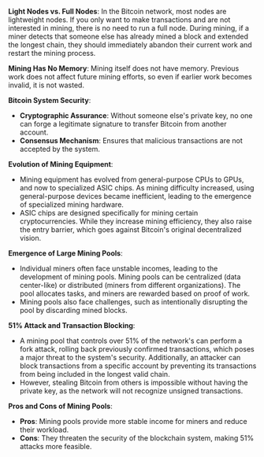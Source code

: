**Light Nodes vs. Full Nodes**: In the Bitcoin network, most nodes are lightweight nodes. If you only want to make transactions and are not interested in mining, there is no need to run a full node. During mining, if a miner detects that someone else has already mined a block and extended the longest chain, they should immediately abandon their current work and restart the mining process.

**Mining Has No Memory**: Mining itself does not have memory. Previous work does not affect future mining efforts, so even if earlier work becomes invalid, it is not wasted.

**Bitcoin System Security**:

- **Cryptographic Assurance**: Without someone else's private key, no one can forge a legitimate signature to transfer Bitcoin from another account.
- **Consensus Mechanism**: Ensures that malicious transactions are not accepted by the system.

**Evolution of Mining Equipment**:

- Mining equipment has evolved from general-purpose CPUs to GPUs, and now to specialized ASIC chips. As mining difficulty increased, using general-purpose devices became inefficient, leading to the emergence of specialized mining hardware.
- ASIC chips are designed specifically for mining certain cryptocurrencies. While they increase mining efficiency, they also raise the entry barrier, which goes against Bitcoin's original decentralized vision.

**Emergence of Large Mining Pools**:

- Individual miners often face unstable incomes, leading to the development of mining pools. Mining pools can be centralized (data center-like) or distributed (miners from different organizations). The pool allocates tasks, and miners are rewarded based on proof of work.
- Mining pools also face challenges, such as intentionally disrupting the pool by discarding mined blocks.

**51% Attack and Transaction Blocking**:

- A mining pool that controls over 51% of the network's  can perform a fork attack, rolling back previously confirmed transactions, which poses a major threat to the system's security. Additionally, an attacker can block transactions from a specific account by preventing its transactions from being included in the longest valid chain.
- However, stealing Bitcoin from others is impossible without having the private key, as the network will not recognize unsigned transactions.

**Pros and Cons of Mining Pools**:

- **Pros**: Mining pools provide more stable income for miners and reduce their workload.
- **Cons**: They threaten the security of the blockchain system, making 51% attacks more feasible.